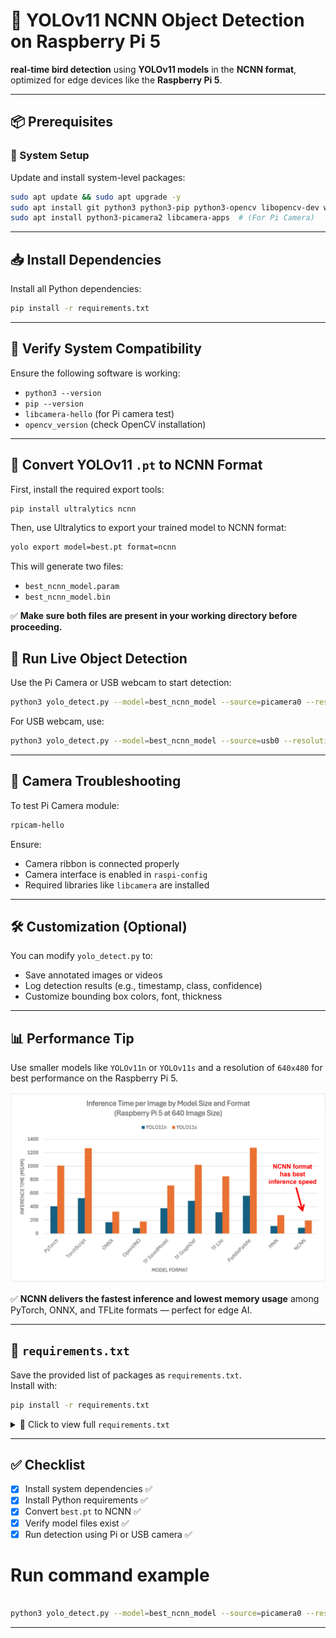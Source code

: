 # 🧠 YOLOv11 NCNN Object Detection on Raspberry Pi 5

**real-time bird detection** using **YOLOv11 models** in the **NCNN format**, optimized for edge devices like the **Raspberry Pi 5**.

---


## 📦 Prerequisites

### 🔧 System Setup

Update and install system-level packages:

```bash
sudo apt update && sudo apt upgrade -y
sudo apt install git python3 python3-pip python3-opencv libopencv-dev wget
sudo apt install python3-picamera2 libcamera-apps  # (For Pi Camera)
```

---

## 📥 Install Dependencies

Install all Python dependencies:

```bash
pip install -r requirements.txt
```

---

## 🧪 Verify System Compatibility

Ensure the following software is working:

- `python3 --version`
- `pip --version`
- `libcamera-hello` (for Pi camera test)
- `opencv_version` (check OpenCV installation)

---
## 🔄 Convert YOLOv11 `.pt` to NCNN Format

First, install the required export tools:

```bash
pip install ultralytics ncnn
```

Then, use Ultralytics to export your trained model to NCNN format:

```bash
yolo export model=best.pt format=ncnn
```

This will generate two files:

- `best_ncnn_model.param`
- `best_ncnn_model.bin`

✅ **Make sure both files are present in your working directory before proceeding.**


## 📸 Run Live Object Detection

Use the Pi Camera or USB webcam to start detection:

```bash
python3 yolo_detect.py --model=best_ncnn_model --source=picamera0 --resolution=640x480
```

For USB webcam, use:

```bash
python3 yolo_detect.py --model=best_ncnn_model --source=usb0 --resolution=640x480
```

---

## 🧪 Camera Troubleshooting

To test Pi Camera module:

```bash
rpicam-hello
```

Ensure:

- Camera ribbon is connected properly
- Camera interface is enabled in `raspi-config`
- Required libraries like `libcamera` are installed

---

## 🛠️ Customization (Optional)

You can modify `yolo_detect.py` to:

- Save annotated images or videos
- Log detection results (e.g., timestamp, class, confidence)
- Customize bounding box colors, font, thickness

---

## 📊 Performance Tip

Use smaller models like `YOLOv11n` or `YOLOv11s` and a resolution of `640x480` for best performance on the Raspberry Pi 5.

![YOLO format speed](./yolo-format-speeds.png)

✅ **NCNN delivers the fastest inference and lowest memory usage** among PyTorch, ONNX, and TFLite formats — perfect for edge AI.

---

## 📄 `requirements.txt`

Save the provided list of packages as `requirements.txt`.  
Install with:

```bash
pip install -r requirements.txt
```

<details>
<summary>📘 Click to view full <code>requirements.txt</code></summary>

```txt
asgiref==3.6.0
astroid==2.14.2
...
ultralytics==8.3.155
ultralytics-thop==2.0.14
...
wrapt==1.14.1
zipp==1.0.0
```

</details>

---

## ✅ Checklist

- [x] Install system dependencies ✅  
- [x] Install Python requirements ✅  
- [x] Convert `best.pt` to NCNN ✅  
- [x] Verify model files exist ✅  
- [x] Run detection using Pi or USB camera ✅  

# Run command example
```bash

python3 yolo_detect.py --model=best_ncnn_model --source=picamera0 --resolution=640x480
```

---
